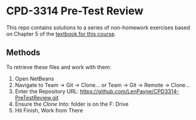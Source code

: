 # CPD-3314 Pre-Test Review

This repo contains solutions to a series of non-homework exercises based on Chapter 5 of the [textbook for this course](http://www.pearsonhighered.com/educator/product/Starting-Out-with-Java-Early-Objects/0132855836.page#resources).

## Methods

To retrieve these files and work with them:

1. Open NetBeans
2. Navigate to Team -> Git -> Clone... or Team -> Git -> Remote -> Clone...
3. Enter the Repository URL: https://github.com/LenPayne/CPD3314-PreTestReview.git
4. Ensure the *Clone Into:* folder is on the F: Drive
5. Hit Finish, Work from There